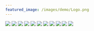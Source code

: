 ```yaml
---
featured_image: /images/demo/Logo.png
---
```


<div class="gallery" data-columns="3">
	<img src="/images/demo/Dakota1.JPG">
	<img src="/images/demo/Dakota2.JPG">
	<img src="/images/demo/Dakota3.JPG">
	<img src="/images/demo/Sean1.PNG">
	<img src="/images/demo/lab1.JPG">
	<img src="/images/demo/EscapeRoom.jpg">
	<img src="/images/demo/Jingyuan_laminar1.jpeg">
	<img src="/images/demo/Jingyuan_laminar2.jpeg">
 	<img src="/images/demo/IMG_2780.jpg">
  	<img src="/images/demo/IMG_2722.jpg">
   	<img src="/images/demo/IMG_2781.jpg">


 
</div>

